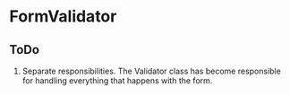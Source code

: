 # FormValidator

## ToDo

1. Separate responsibilities. The Validator class has become responsible for handling everything that happens with the form.

